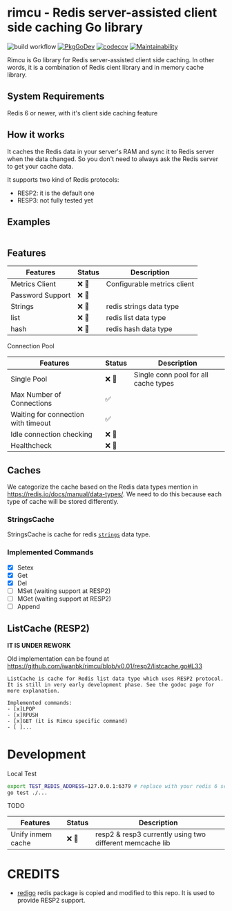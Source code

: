 # rimcu - Redis server-assisted client side caching Go library

![build workflow](https://github.com/iwanbk/rimcu/actions/workflows/test_lint.yml/badge.svg)
[![PkgGoDev](https://pkg.go.dev/badge/github.com/iwanbk/rimcu)](https://pkg.go.dev/github.com/iwanbk/rimcu)
[![codecov](https://codecov.io/gh/iwanbk/rimcu/branch/master/graph/badge.svg)](https://codecov.io/gh/iwanbk/rimcu)
[![Maintainability](https://api.codeclimate.com/v1/badges/edbfa2013d2a8d2b74ce/maintainability)](https://codeclimate.com/github/iwanbk/rimcu/maintainability)

Rimcu is Go library for Redis server-assisted client side caching.
In other words, it is a combination of Redis cient library and in memory cache library.

## System Requirements

Redis 6 or newer, with it's client side caching feature

## How it works

It caches the Redis data in your server's RAM and sync it to Redis server when the data changed.
So you don't need to always ask the Redis server to get your cache data.

It supports two kind of Redis protocols:
- RESP2: it is the default one
- RESP3: not fully tested yet

## Examples

```go

```
## Features

| Features         | Status       | Description                 |
|------------------|--------------|-----------------------------|
| Metrics Client   | :x: :wrench: | Configurable metrics client |
| Password Support | :x: :wrench: |                             |
| Strings          | :x: :wrench: | redis strings data type     |
| list             | :x: :wrench: | redis list data type        |
| hash             | :x: :wrench: | redis hash data type        |



Connection Pool

| Features                            | Status | Description                          |
|-------------------------------------|--- |--------------------------------------|
| Single Pool                         | :x: :wrench: | Single conn pool for all cache types |
| Max Number of Connections           | :white_check_mark: |                                      |
| Waiting for connection with timeout | :white_check_mark: |                                      |
| Idle connection checking            |  :x: :wrench: |                                      | 
| Healthcheck                         | :x: :wrench: |                                      |

## Caches
We categorize the cache based on the Redis data types mention in https://redis.io/docs/manual/data-types/.
We need to do this because each type of cache will be stored differently.


### StringsCache

StringsCache is cache for redis [`strings`](https://redis.io/topics/data-types#strings) data type.

### Implemented Commands

- [x] Setex
- [x] Get
- [x] Del
- [ ] MSet (waiting support at RESP2)
- [ ] MGet (waiting support at RESP2)
- [ ] Append

## ListCache (RESP2)

**IT IS UNDER REWORK**

Old implementation can be found at https://github.com/iwanbk/rimcu/blob/v0.01/resp2/listcache.go#L33

```
ListCache is cache for Redis list data type which uses RESP2 protocol. It is still in very early development phase. See the godoc page for more explanation.
 
Implemented commands:
- [x]LPOP
- [x]RPUSH
- [x]GET (it is Rimcu specific command)
- [ ]...
```


# Development
Local Test
```bash
export TEST_REDIS_ADDRESS=127.0.0.1:6379 # replace with your redis 6 server
go test ./...
```

TODO

| Features          | Status       | Description                                        |
|-------------------|--------------|----------------------------------------------------|
| Unify inmem cache | :x: :wrench: | resp2 & resp3 currently using two different memcache lib |



# CREDITS

- [redigo](https://github.com/gomodule/redigo) redis package is copied and modified to this repo. It is used to provide RESP2 support.
